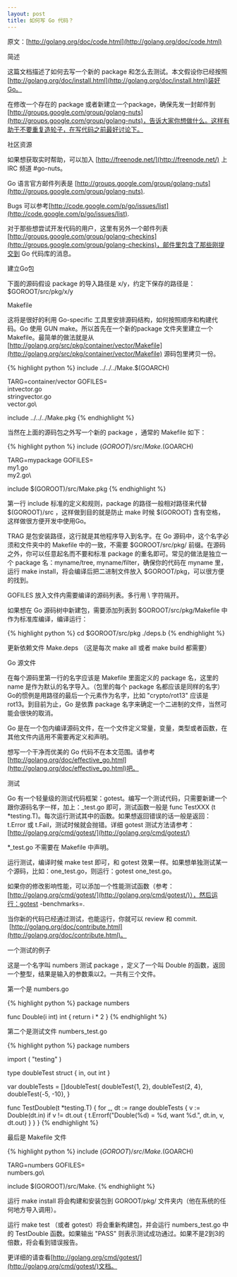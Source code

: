 ```yaml
---
layout: post
title: 如何写 Go 代码？
---
```


原文：[http://golang.org/doc/code.html](http://golang.org/doc/code.html)

简述

这篇文档描述了如何去写一个新的 package 和怎么去测试。本文假设你已经按照[http://golang.org/doc/install.html](http://golang.org/doc/install.html)装好Go。

在修改一个存在的 package 或者新建立一个package，确保先发一封邮件到 [http://groups.google.com/group/golang-nuts](http://groups.google.com/group/golang-nuts)，告诉大家你想做什么。这样有助于不要重复造轮子，在写代码之前最好讨论下。

社区资源

如果想获取实时帮助，可以加入 [http://freenode.net/](http://freenode.net/) 上 IRC 频道 #go-nuts。

Go 语言官方邮件列表是 [http://groups.google.com/group/golang-nuts](http://groups.google.com/group/golang-nuts).

Bugs 可以参考[http://code.google.com/p/go/issues/list](http://code.google.com/p/go/issues/list).

对于那些想尝试开发代码的用户，这里有另外一个邮件列表 [http://groups.google.com/group/golang-checkins](http://groups.google.com/group/golang-checkins)，邮件里包含了那些刚提交到 Go 代码库的消息。

建立Go包

下面的源码假设 package 的导入路径是 x/y，约定下保存的路径是：$GOROOT/src/pkg/x/y

Makefile

这将是很好的利用 Go-specific 工具里安排源码结构，如何按照顺序和构建代码。Go 使用 GUN make。所以首先在一个新的package 文件夹里建立一个 Makefile。最简单的做法就是从 [http://golang.org/src/pkg/container/vector/Makefile](http://golang.org/src/pkg/container/vector/Makefile) 源码包里拷贝一份。

{% highlight python %}
include ../../../Make.$(GOARCH)

TARG=container/vector
GOFILES=\
	intvector.go\
	stringvector.go\
	vector.go\

include ../../../Make.pkg
{% endhighlight %}

当然在上面的源码包之外写一个新的 package ，通常的 Makefile 如下：

{% highlight python %}
include $(GOROOT)/src/Make.$(GOARCH)

TARG=mypackage
GOFILES=\
	my1.go\
	my2.go\

include $(GOROOT)/src/Make.pkg
{% endhighlight %}

第一行 include 标准的定义和规则，package 的路径一般相对路径来代替 $(GOROOT)/src ，这样做到目的就是防止 make 时候 $(GOROOT) 含有空格，这样做很方便开发中使用Go。

TRAG 是包安装路径，这行就是其他程序导入到名字。在 Go 源码中，这个名字必须和文件夹中的 Makefile 中的一致，不需要 $GOROOT/src/pkg/ 前缀。在源码之外，你可以任意起名而不要和标准 package 的重名即可。常见的做法是独立一个 package 名：myname/tree, myname/filter，确保你的代码在 myname 里，运行 make install，将会编译后把二进制文件放入 $GOROOT/pkg，可以很方便的找到。

GOFILES 放入文件内需要编译的源码列表。多行用 \ 字符隔开。

如果想在 Go 源码树中新建包，需要添加列表到 $GOROOT/src/pkg/Makefile 中作为标准库编译，编译运行：

{% highlight python %}
cd $GOROOT/src/pkg
./deps.b
{% endhighlight %}

更新依赖文件 Make.deps （这是每次 make all 或者 make build 都需要）

Go 源文件

在每个源码里第一行的名字应该是 Makefile 里面定义的 package 名，这里的 name 是作为默认的名字导入。（包里的每个 package 名都应该是同样的名字）Go的惯例是用路径的最后一个元素作为名字，比如 "crypto/rot13" 应该是 rot13。到目前为止，Go 是依靠 package 名字来确定一个二进制的文件，当然可能会很快的取消。

Go 是在一个包内编译源码文件，在一个文件定义常量，变量，类型或者函数，在其他文件内适用不需要再定义和声明。

想写一个干净而优美的 Go 代码不在本文范围。请参考[http://golang.org/doc/effective_go.html](http://golang.org/doc/effective_go.html)吧。

测试

Go 有一个轻量级的测试代码框架：gotest。编写一个测试代码，只需要新建一个跟你源码名字一样，加上：_test.go 即可，测试函数一般是 func TestXXX (t *testing.T)。每次运行测试其中的函数。如果想返回错误的话一般是返回： t.Error 或 t.Fail，测试时候就会抛错。详细 gotest 测试方法请参考：[http://golang.org/cmd/gotest/](http://golang.org/cmd/gotest/)

*_test.go 不需要在 Makefile 中声明。

运行测试，编译时候 make test 即可，和 gotest 效果一样。如果想单独测试某一个源码，比如：one_test.go，则运行：gotest one_test.go。

如果你的修改影响性能，可以添加一个性能测试函数（参考：[http://golang.org/cmd/gotest/](http://golang.org/cmd/gotest/)），然后运行：gotest -benchmarks=.

当你新的代码已经通过测试，也能运行，你就可以 review 和 commit.  [http://golang.org/doc/contribute.html](http://golang.org/doc/contribute.html)。

一个测试的例子

这是一个名字叫 numbers 测试 package ，定义了一个叫 Double 的函数，返回一个整型，结果是输入的参数乘以2。一共有三个文件。

第一个是 numbers.go

{% highlight python %}
package numbers

func Double(i int) int {
	return i * 2
}
{% endhighlight %}

第二个是测试文件 numbers_test.go

{% highlight python %}
package numbers

import (
	"testing"
)

type doubleTest struct {
	in, out int
}

var doubleTests = []doubleTest{
	doubleTest{1, 2},
	doubleTest{2, 4},
	doubleTest{-5, -10},
}

func TestDouble(t *testing.T) {
	for _, dt := range doubleTests {
		v := Double(dt.in)
		if v != dt.out {
			t.Errorf("Double(%d) = %d, want %d.", dt.in, v, dt.out)
		}
	}
}
{% endhighlight %}

最后是 Makefile 文件

{% highlight python %}
include $(GOROOT)/src/Make.$(GOARCH)

TARG=numbers
GOFILES=\
	numbers.go\

include $(GOROOT)/src/Make.
{% endhighlight %}

运行 make install 将会构建和安装包到 GOROOT/pkg/ 文件夹内（他在系统的任何地方导入调用）。

运行 make test （或者 gotest）将会重新构建包，并会运行 numbers_test.go 中的 TestDouble 函数。如果输出 "PASS" 则表示测试成功通过。如果不是2到3的倍数，将会看到错误报告。

更详细的请查看[http://golang.org/cmd/gotest/](http://golang.org/cmd/gotest/)文档。

